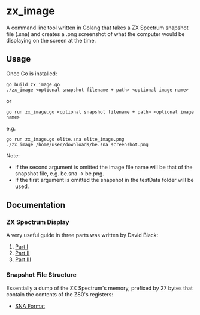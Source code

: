 # zx_image
A command line tool written in Golang that takes a ZX Spectrum snapshot file (.sna) and creates a .png screenshot of what the computer would be displaying on the screen at the time.

## Usage
Once Go is installed:
```
go build zx_image.go
./zx_image <optional snapshot filename + path> <optional image name>
```
or
```
go run zx_image.go <optional snapshot filename + path> <optional image name>
```

e.g.
```
go run zx_image.go elite.sna elite_image.png
./zx_image /home/user/downloads/be.sna screenshot.png
```

Note: 
- If the second argument is omitted the image file name will be that of the snapshot file, e.g. be.sna -> be.png.
- If the first argument is omitted the snapshot in the testData folder will be used.


## Documentation

### ZX Spectrum Display
A very useful guide in three parts was written by David Black:
1. [Part I](http://www.overtakenbyevents.com/lets-talk-about-the-zx-specrum-screen-layout/)
2. [Part II](http://www.overtakenbyevents.com/lets-talk-about-the-zx-specrum-screen-layout-part-two/)
3. [Part III](http://www.overtakenbyevents.com/lets-talk-about-the-zx-specrum-screen-layout-part-three/)

### Snapshot File Structure
Essentially a dump of the ZX Spectrum's memory, prefixed by 27 bytes that contain the contents of the Z80's registers:
- [SNA Format](https://sinclair.wiki.zxnet.co.uk/wiki/SNA_format)

